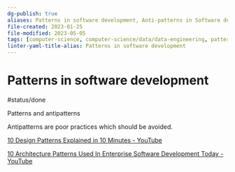 ```yaml
---
dg-publish: true
aliases: Patterns in software development, Anti-patterns in Software development, Anti-patterns in software development
file-created: 2023-01-25
file-modified: 2023-05-05
tags: [computer-science, computer-science/data/data-engineering, patterns, advice, design]
linter-yaml-title-alias: Patterns in software development
---
```


# Patterns in software development

#status/done

Patterns and antipatterns

Antipatterns are poor practices which should be avoided.

[10 Design Patterns Explained in 10 Minutes - YouTube](https://www.youtube.com/watch?v=tv-_1er1mWI)

[10 Architecture Patterns Used In Enterprise Software Development Today - YouTube](https://www.youtube.com/watch?v=BrT3AO8bVQY)
